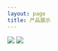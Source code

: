 ```yaml
---
layout: page
title: 产品展示
---
```

![]("https://raw.githubusercontent.com/jackadams324/jackadams324.github.io/master/Screenshots/firetv.jpg")
![]("https://raw.githubusercontent.com/jackadams324/jackadams324.github.io/master/Screenshots/boxs.jpg")


